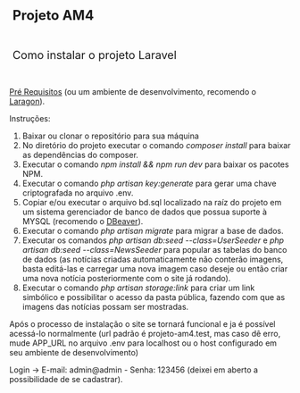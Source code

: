 <p><strong><span style="font-size: 24px;">&nbsp;Projeto AM4</span></strong></p>
<p><br></p>
<p><span style="font-size: 20px;">&nbsp;Como instalar o projeto Laravel</span></p>
<p><br></p>
<p><a href="https://laravel.com/docs/7.x">Pr&eacute; Requisitos</a> (ou um ambiente de desenvolvimento, recomendo o <a href="https://laragon.org/download/">Laragon</a>).</p>
<p>Instru&ccedil;&otilde;es:</p>
<ol>
    <li>Baixar ou clonar o reposit&oacute;rio para sua m&aacute;quina</li>
    <li>No diret&oacute;rio do projeto executar o comando <em>composer install</em> para baixar as depend&ecirc;ncias do composer.</li>
    <li>Executar o comando <em>npm install && npm run dev</em> para baixar os pacotes NPM.</li>
    <li>Executar o comando <em>php artisan key:generate</em> para gerar uma chave criptografada no arquivo .env<em>.</em></li>
    <li>Copiar e/ou executar o arquivo bd.sql localizado na ra&iacute;z do projeto em um sistema gerenciador de banco de dados que possua suporte &agrave; MYSQL (recomendo o <a href="https://dbeaver.io/download/">DBeaver</a>).</li>
    <li>Executar o comando <em>php artisan migrate</em> para migrar a base de dados.</li>
    <li>Executar os comandos <em>php artisan db:seed --class=UserSeeder</em> e <em>php artisan db:seed --class=NewsSeeder</em> para popular as tabelas do banco de dados (as notícias criadas automaticamente não conterão imagens, basta editá-las e carregar uma nova imagem caso deseje ou então criar uma nova notícia posteriormente com o site já rodando).</li>
    <li>Executar o comando <em>php artisan storage:link</em> para criar um link simbólico e possibilitar o acesso da pasta pública, fazendo com que as imagens das notícias possam ser mostradas.
</ol>
<p> Após o processo de instalação o site se tornará funcional e ja é possível acessá-lo normalmente (url padrão é projeto-am4.test, mas caso dê erro, mude APP_URL no arquivo .env para localhost ou o host configurado em seu ambiente de desenvolvimento)
<p> Login -> E-mail: admin@admin - Senha: 123456 (deixei em aberto a possibilidade de se cadastrar).</p>
